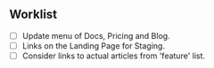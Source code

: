 

## Worklist

-[ ] Update menu of Docs, Pricing and Blog.
-[ ] Links on the Landing Page for Staging.
-[ ] Consider links to actual articles from 'feature' list.

